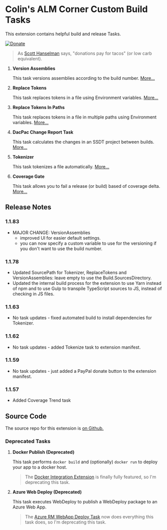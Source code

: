 # Colin's ALM Corner Custom Build Tasks
This extension contains helpful build and release Tasks.

[![Donate](https://raw.githubusercontent.com/colindembovsky/cols-agent-tasks/master/images/donate.png)](https://www.paypal.me/ColinDembovsky/5)

> As [Scott Hanselman](http://www.hanselman.com/) says, "donations pay for tacos" (or low carb equivalent).

1. **Version Assemblies**

	This task versions assemblies according to the build number. [More...](https://github.com/colindembovsky/cols-agent-tasks/tree/master/Tasks/VersionAssemblies)

1. **Replace Tokens**

	This task replaces tokens in a file using Environment variables. [More...](https://github.com/colindembovsky/cols-agent-tasks/tree/master/Tasks/ReplaceTokens)

1. **Replace Tokens In Paths**

	This task replaces tokens in a file in multiple paths using Environment variables. [More...](https://github.com/colindembovsky/cols-agent-tasks/tree/master/Tasks/ReplaceTokensInPaths)

1. **DacPac Change Report Task**

	This task calculates the changes in an SSDT project between builds. [More...](https://github.com/colindembovsky/cols-agent-tasks/tree/master/Tasks/DacPacReport)

1. **Tokenizer**

	This task tokenizes a file automatically. [More...](https://github.com/colindembovsky/cols-agent-tasks/tree/master/Tasks/Tokenizer)

1. **Coverage Gate**

	This task allows you to fail a release (or build) based of coverage delta. [More...](https://github.com/colindembovsky/cols-agent-tasks/tree/master/Tasks/CoverateGate)

## Release Notes

### 1.1.83
- MAJOR CHANGE: VersionAssemblies
	- improved UI for easier default settings.
	- you can now specify a custom variable to use for the versioning if you don't want to use the build number.

### 1.1.78
- Updated SourcePath for Tokenizer, ReplaceTokens and VersionAssemblies: leave empty to use the Build.SourcesDirectory.
- Updated the internal build process for the extension to use Yarn instead of npm and to use Gulp to transpile TypeScript sources to JS, instead of checking in JS files.

### 1.1.63
- No task updates - fixed automated build to install dependencies for Tokenizer.

### 1.1.62
- No task updates - added Tokenize task to extension manifest.

### 1.1.59
- No task updates - just added a PayPal donate button to the extension manifest.

### 1.1.57
- Added Coverage Trend task

## Source Code
The source repo for this extension is [on Github.](https://github.com/colindembovsky/cols-agent-tasks)

### Deprecated Tasks
1. **Docker Publish (Deprecated)**

	This task performs `docker build` and (optionally) `docker run` to deploy your app to a docker host.

	> The [Docker Integration Extension](https://marketplace.visualstudio.com/items?itemName=ms-vscs-rm.docker) is finally fully featured, so I'm deprecating this task.

1. **Azure Web Deploy (Deprecated)**

	This task executes WebDeploy to publish a WebDeploy package to an Azure Web App.

	> The [Azure RM WebApp Deploy Task](https://github.com/Microsoft/vsts-tasks/tree/master/Tasks/AzureRmWebAppDeployment) now does everything this task does, so I'm deprecating this task.

